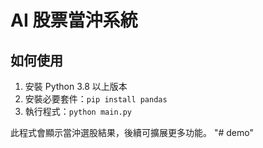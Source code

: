 # AI 股票當沖系統

## 如何使用
1. 安裝 Python 3.8 以上版本
2. 安裝必要套件：`pip install pandas`
3. 執行程式：`python main.py`

此程式會顯示當沖選股結果，後續可擴展更多功能。
"# demo" 
